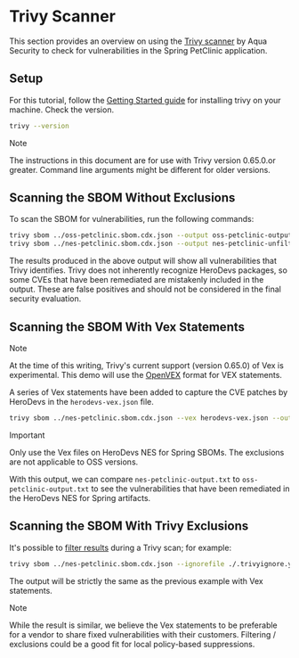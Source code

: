 # Trivy Scanner

This section provides an overview on using the [Trivy scanner](https://github.com/aquasecurity/trivy) by Aqua Security to check for vulnerabilities in the Spring PetClinic application.

## Setup

For this tutorial, follow the [Getting Started guide](https://trivy.dev/latest/getting-started/) for installing trivy on your machine.
Check the version.

```bash
trivy --version
```

> [!NOTE]
> The instructions in this document are for use with Trivy version 0.65.0.or greater. Command line arguments might be different for older versions.


## Scanning the SBOM Without Exclusions

To scan the SBOM for vulnerabilities, run the following commands:

```bash
trivy sbom ../oss-petclinic.sbom.cdx.json --output oss-petclinic-output.txt
trivy sbom ../nes-petclinic.sbom.cdx.json --output nes-petclinic-unfiltered-output.txt
```

The results produced in the above output will show all vulnerabilities that Trivy identifies. 
Trivy does not inherently recognize HeroDevs packages, so some CVEs that have been remediated are mistakenly included in the output. 
These are false positives and should not be considered in the final security evaluation.

## Scanning the SBOM With Vex Statements

> [!NOTE]
> At the time of this writing, Trivy's current support (version 0.65.0) of Vex is experimental. This demo will use the [OpenVEX](https://github.com/openvex/spec) format for VEX statements.

A series of Vex statements have been added to capture the CVE patches by HeroDevs in the `herodevs-vex.json` file.

```bash
trivy sbom ../nes-petclinic.sbom.cdx.json --vex herodevs-vex.json --output nes-petclinic-output.txt
```

> [!IMPORTANT]
> Only use the Vex files on HeroDevs NES for Spring SBOMs. The exclusions are not applicable to OSS versions.


With this output, we can compare `nes-petclinic-output.txt` to `oss-petclinic-output.txt` to see the vulnerabilities that have been remediated in the HeroDevs NES for Spring artifacts.

## Scanning the SBOM With Trivy Exclusions

It's possible to [filter results](https://trivy.dev/v0.48/docs/configuration/filtering/) during a Trivy scan; for example:

```bash
trivy sbom ../nes-petclinic.sbom.cdx.json --ignorefile ./.trivyignore.yaml --output nes-petclinic-output.txt
```

The output will be strictly the same as the previous example with Vex statements.

> [!NOTE]
> While the result is similar, we believe the Vex statements to be preferable for a vendor to share fixed vulnerabilities with their customers.
> Filtering / exclusions could be a good fit for local policy-based suppressions.